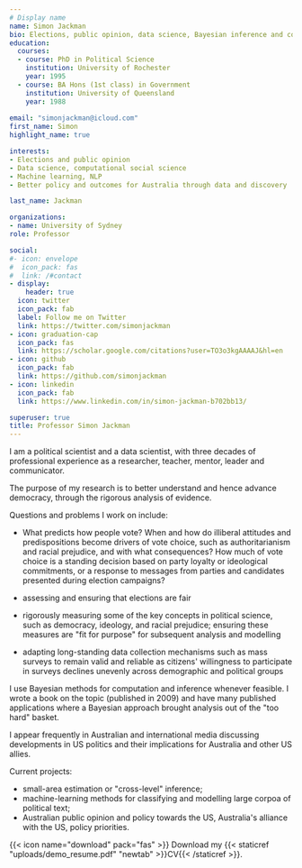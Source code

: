 ```yaml
---
# Display name
name: Simon Jackman
bio: Elections, public opinion, data science, Bayesian inference and computation, data viz.
education:
  courses:
  - course: PhD in Political Science
    institution: University of Rochester
    year: 1995
  - course: BA Hons (1st class) in Government
    institution: University of Queensland
    year: 1988
    
email: "simonjackman@icloud.com"
first_name: Simon
highlight_name: true

interests:
- Elections and public opinion
- Data science, computational social science
- Machine learning, NLP
- Better policy and outcomes for Australia through data and discovery

last_name: Jackman

organizations:
- name: University of Sydney
role: Professor

social:
#- icon: envelope
#  icon_pack: fas
#  link: /#contact
- display:
    header: true
  icon: twitter
  icon_pack: fab
  label: Follow me on Twitter
  link: https://twitter.com/simonjackman
- icon: graduation-cap
  icon_pack: fas
  link: https://scholar.google.com/citations?user=TO3o3kgAAAAJ&hl=en
- icon: github
  icon_pack: fab
  link: https://github.com/simonjackman
- icon: linkedin
  icon_pack: fab
  link: https://www.linkedin.com/in/simon-jackman-b702bb13/

superuser: true
title: Professor Simon Jackman
---
```


I am a political scientist and a data scientist, with three decades of professional experience as a researcher, teacher, mentor, leader and communicator.

The purpose of my research is to better understand and hence advance democracy, through the rigorous analysis of evidence.  

Questions and problems I work on include: 

- What predicts how people vote?  When and how do illiberal attitudes and predispositions become drivers of vote choice, such as authoritarianism and racial prejudice, and with what consequences?  How much of vote choice is a standing decision based on party loyalty or ideological commitments, or a response to messages from parties and candidates presented during election campaigns?

- assessing and ensuring that elections are fair

- rigorously measuring some of the key concepts in political science, such as democracy, ideology, and racial prejudice; ensuring these measures are "fit for purpose" for subsequent analysis and modelling

- adapting long-standing data collection mechanisms such as mass surveys to remain valid and reliable as citizens' willingness to participate in surveys declines unevenly across demographic and political groups

I use Bayesian methods for computation and inference whenever feasible.   I wrote a book on the topic (published in 2009) and have many published applications where a Bayesian approach brought analysis out of the "too hard" basket.

I appear frequently in Australian and international media discussing developments in US politics and their implications for Australia and other US allies.

Current projects:

- small-area estimation or "cross-level" inference; 
- machine-learning methods for classifying and modelling large corpoa of political text;
- Australian public opinion and policy towards the US, Australia's alliance with the US, policy priorities.

{{< icon name="download" pack="fas" >}} Download my {{< staticref "uploads/demo_resume.pdf" "newtab" >}}CV{{< /staticref >}}.

